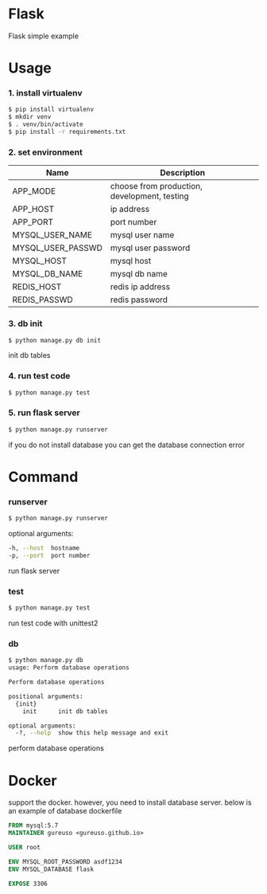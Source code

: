# Flask
Flask simple example

# Usage

### 1. install virtualenv
```sh
$ pip install virtualenv
$ mkdir venv
$ . venv/bin/activate
$ pip install -r requirements.txt
```

### 2. set environment
| Name                | Description                      |
| ------------------- | -------------------------------- |
| APP_MODE            | choose from production, development, testing |
| APP_HOST            | ip address                       |
| APP_PORT            | port number                      |
| MYSQL_USER_NAME     | mysql user name                  |
| MYSQL_USER_PASSWD   | mysql user password              |
| MYSQL_HOST          | mysql host                       |
| MYSQL_DB_NAME       | mysql db name                    |
| REDIS_HOST          | redis ip address                 |
| REDIS_PASSWD        | redis password                   |

### 3. db init
```sh
$ python manage.py db init
```
init db tables

### 4. run test code
```sh
$ python manage.py test
```

### 5. run flask server
```sh
$ python manage.py runserver
```
if you do not install database you can get the database connection error

# Command

### runserver
```sh
$ python manage.py runserver
```

optional arguments:
```sh
-h, --host  hostname
-p, --port  port number
```

run flask server

### test
```sh
$ python manage.py test
```
run test code with unittest2


### db
```sh
$ python manage.py db
usage: Perform database operations

Perform database operations

positional arguments:
  {init}
    init      init db tables

optional arguments:
  -?, --help  show this help message and exit
```
perform database operations

# Docker

support the docker. however, you need to install database server. below is an example of database dockerfile

```dockerfile
FROM mysql:5.7
MAINTAINER gureuso <gureuso.github.io>

USER root

ENV MYSQL_ROOT_PASSWORD asdf1234
ENV MYSQL_DATABASE flask

EXPOSE 3306
```
